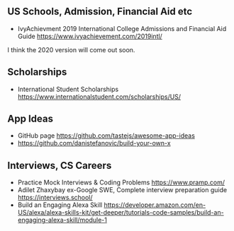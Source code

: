 ## US Schools, Admission, Financial Aid etc

* IvyAchievment 2019 International College Admissions and Financial Aid Guide https://www.ivyachievement.com/2019intl/

I think the 2020 version will come out soon.

## Scholarships

* International Student Scholarships https://www.internationalstudent.com/scholarships/US/

## App Ideas

* GitHub page https://github.com/tastejs/awesome-app-ideas
* https://github.com/danistefanovic/build-your-own-x

## Interviews, CS Careers

* Practice Mock Interviews & Coding Problems https://www.pramp.com/
* Adilet Zhaxybay ex-Google SWE, Complete interview preparation guide https://interviews.school/
* Build an Engaging Alexa Skill https://developer.amazon.com/en-US/alexa/alexa-skills-kit/get-deeper/tutorials-code-samples/build-an-engaging-alexa-skill/module-1
